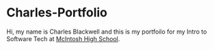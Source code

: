 # Charles-Portfolio
Hi, my name is Charles Blackwell and this is my portfoilo for my Intro to Software Tech at [McIntosh High School](https://www.fcboe.org/mhs).
